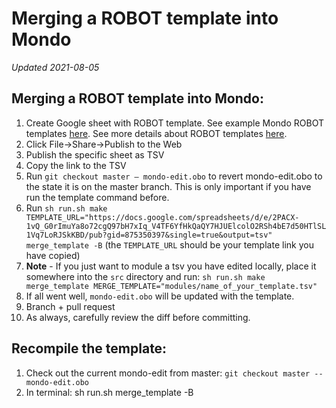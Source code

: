 # Merging a ROBOT template into Mondo

_Updated 2021-08-05_

## Merging a ROBOT template into Mondo:

1. Create Google sheet with ROBOT template. See example Mondo ROBOT templates [here](https://github.com/monarch-initiative/mondo/tree/master/src/templates). See more details about ROBOT templates [here](https://oboacademy.github.io/obook/lesson/templates-for-obo/#robot-template-vs-dosdp-template).
1. Click File->Share->Publish to the Web
1. Publish the specific sheet as TSV
1. Copy the link to the TSV
1. Run `git checkout master — mondo-edit.obo`  to revert mondo-edit.obo to the state it is on the master branch. This is only important if you have run the template command before.
1. Run `sh run.sh make TEMPLATE_URL="https://docs.google.com/spreadsheets/d/e/2PACX-1vQ_G0rImuYa8o72cgQ97bH7xIq_V4TF6YfHkQaQY7HJUElcolO2RSh4bE7d50HTlSL1Vq7LoRJSkKBD/pub?gid=875350397&single=true&output=tsv" merge_template -B`  (the `TEMPLATE_URL`  should be your template link you have copied)
1. **Note** - If you just want to module a tsv you have edited locally, place it somewhere into the `src` directory and run:
`sh run.sh make merge_template MERGE_TEMPLATE="modules/name_of_your_template.tsv"`
3. If all went well, `mondo-edit.obo` will be updated with the template.
4. Branch + pull request
5. As always, carefully review the diff before committing.

## Recompile the template:

1. Check out the current mondo-edit from master: `git checkout master -- mondo-edit.obo`
1. In terminal: sh run.sh merge_template -B
